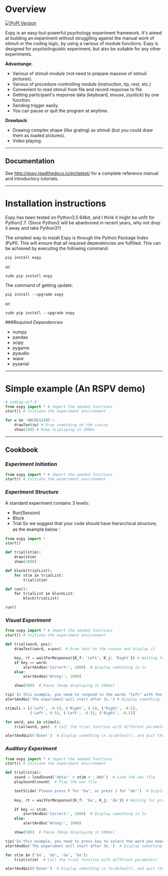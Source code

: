 # Overview

[![PyPI Version][pypi-v-image]][pypi-v-link]

[pypi-v-image]: https://img.shields.io/pypi/v/expy.png
[pypi-v-link]: https://pypi.python.org/pypi/expy

Expy is an easy-but-powerful psychology experiment framework. It's aimed at building an experiment without strugglling against the manual work of stimuli or the coding logic, by using a various of module functions.
Expy is designed for psycholinguistic experiment, but also be suitable for any other experiments.

**Advantange**:

- Various of stimuli module (not need to prepare massive of stimuli pictures).
- Various of procedure-controlling module (instruction, tip, rest, etc.)
- Convenient to read stimuli from file and record response to file.
- Getting participant's response data (keyboard, mouse, joystick) by one function.
- Sending trigger easily.
- You can pause or quit the program at anytime.

**Drawback**:

- Drawing complex shape (like grating) as stimuli (but you could draw them as loaded pictures).
- Video playing.

---
## Documentation
See http://expy.readthedocs.io/en/latest/ for a complete reference manual and introductory tutorials.

---
# Installation instructions

Expy has been tested on Python3.5 64bit, and I think it might be unfit for Python2.7.
(Since Python2 will be abanboned in recent years, why not drop it away and take Python3?)

The simplest way to install Expy is through the Python Package Index (PyPI). This will ensure that all required dependencies are fulfilled. This can be achieved by executing the following command:

```
pip install expy
```
or:
```
sudo pip install expy
```

The command of getting update:
```
pip install --upgrade expy
```
or:
```
sudo pip install --upgrade expy
```

###*Required Dependencies*

- numpy
- pandas
- scipy
- pygame
- pyaudio
- wave
- pyserial

---
# Simple example (An RSPV demo)

```python
# coding:utf-8
from expy import * # Import the needed functions
start() # Initiate the experiment environment

for w in 'ABCDE12345':
    drawText(w) # Draw something on the canvas
    show(200) # Keep displaying in 200ms
```

---
## Cookbook
### *Experiment Initiation*
```python
from expy import * # Import the needed functions
start() # Initiate the experiment environment
```

### *Experiment Structure*
A standard experiment contains 3 levels:
- Run(Session)
- Block
- Trial
  So we suggest that your code should have hierarchical structure, as the example below：
```python
from expy import *
start()

def trial(stim):
    draw(stim)
    show(1000)

def block(trialList):
    for stim in trialList:
        trial(stim)

def run():
    for trialList in blockList:
        block(trialList)

run()
```

### *Visual Experiment*
```python
from expy import * # Import the needed functions
start() # Initiate the experiment environment

def trial(word, pos):
    drawText(word, x=pos)  # Draw text on the canvas and display it

    key, rt = waitForResponse({K_f: 'Left', K_j: 'Right'}) # Waiting for pressing 'F' or 'J'
    if key == word:
        alertAndGo('Correct!', 1000)  # Display something in 1s
    else:
        alertAndGo('Wrong!', 1000)

    show(500)  # Pause (Keep displaying in 500ms)

tip('In this example, you need to respond to the words "left" with the F key , and respond to the words "right" with the J key. ') # Display something until pressing 'SPACE' or 'ENTER'
alertAndGo('The experiment will start after 3s.') # Display something in 3s(default)

stimuli = [('Left', -0.5), ('Right', 0.5), ('Right', -0.5),
           ('Left', 0.5), ('Left', -0.5), ('Right', -0.5)]

for word, pos in stimuli:
    trial(word, pos)  # Call the trial function with different parameters

alertAndQuit('Done!')  # Display something in 3s(default), and quit the program
```

### *Auditory Experiment*
```python
from expy import * # Import the needed functions
start() # Initiate the experiment environment

def trial(stim):
    sound = loadSound('data/' + stim + '.WAV')  # Load the wav file
    playSound(sound)  # Play the wav file

    textSlide('Please press F for "ba", or press J for "da"')  # Display something
    
    key, rt = waitForResponse({K_f: 'ba', K_j: 'da'}) # Waiting for pressing 'F' or 'J'

    if key == stim:
        alertAndGo('Correct!', 1000)  # Display something in 1s
    else:
        alertAndGo('Wrong!', 1000)

    show(500)  # Pause (Keep displaying in 500ms)

tip('In this example, you need to press key to select the word you heard.') # Display something until pressing 'SPACE' or 'ENTER'
alertAndGo('The experiment will start after 3s.')  # Display something in 3s(default)

for stim in ['ba', 'da', 'da', 'ba']:
    trial(stim)  # Call the trial function with different parameters

alertAndQuit('Done!')  # Display something in 3s(default), and quit the program
```
